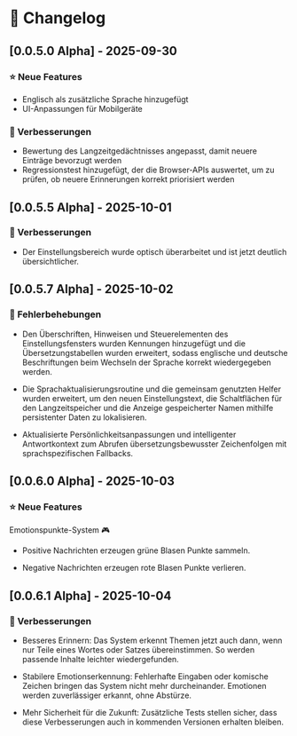 # 📢 Changelog

## [0.0.5.0 Alpha] - 2025-09-30

### ⭐ Neue Features
- Englisch als zusätzliche Sprache hinzugefügt  
- UI-Anpassungen für Mobilgeräte  

### 🔧 Verbesserungen
- Bewertung des Langzeitgedächtnisses angepasst, damit neuere Einträge bevorzugt werden  
- Regressionstest hinzugefügt, der die Browser-APIs auswertet, um zu prüfen, ob neuere Erinnerungen korrekt priorisiert werden

## [0.0.5.5 Alpha] - 2025-10-01

### 🔧 Verbesserungen
- Der Einstellungsbereich wurde optisch überarbeitet und ist jetzt deutlich übersichtlicher.

## [0.0.5.7 Alpha] - 2025-10-02

### 🐞 Fehlerbehebungen

- Den Überschriften, Hinweisen und Steuerelementen des Einstellungsfensters wurden Kennungen hinzugefügt und die Übersetzungstabellen wurden erweitert, sodass englische und deutsche Beschriftungen beim Wechseln der Sprache korrekt wiedergegeben werden.

- Die Sprachaktualisierungsroutine und die gemeinsam genutzten Helfer wurden erweitert, um den neuen Einstellungstext, die Schaltflächen für den Langzeitspeicher und die Anzeige gespeicherter Namen mithilfe persistenter Daten zu lokalisieren.

- Aktualisierte Persönlichkeitsanpassungen und intelligenter Antwortkontext zum Abrufen übersetzungsbewusster Zeichenfolgen mit sprachspezifischen Fallbacks.

## [0.0.6.0 Alpha] - 2025-10-03

### ⭐ Neue Features

Emotionspunkte-System 🎮
- Positive Nachrichten erzeugen grüne Blasen     Punkte sammeln.

- Negative Nachrichten erzeugen rote Blasen Punkte verlieren.

## [0.0.6.1 Alpha] - 2025-10-04

### 🔧 Verbesserungen

- Besseres Erinnern: Das System erkennt Themen jetzt auch dann, wenn nur Teile eines Wortes oder Satzes übereinstimmen. So werden passende Inhalte leichter wiedergefunden.

- Stabilere Emotionserkennung: Fehlerhafte Eingaben oder komische Zeichen bringen das System nicht mehr durcheinander. Emotionen werden zuverlässiger erkannt, ohne Abstürze.

- Mehr Sicherheit für die Zukunft: Zusätzliche Tests stellen sicher, dass diese Verbesserungen auch in kommenden Versionen erhalten bleiben.